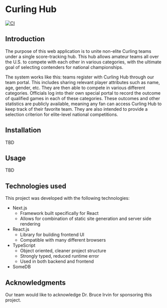 # Curling Hub

[![CI](https://github.com/curling-hub/curling-hub/actions/workflows/test-cypress.yaml/badge.svg)](https://github.com/curling-hub/curling-hub/actions/workflows/test-cypress.yaml)

## Introduction
The purpose of this web application is to unite non-elite Curling teams under a single score-tracking hub. This hub allows amateur teams all over the U.S. to compete with each other in various categories, with the ultimate goal of selecting contenders for national championships. 

The system works like this: teams register with Curling Hub through our team portal. This includes sharing relevant player attributes such as name, age, gender, etc. They are then able to compete in various different categories. Officials log into their own special portal to record the outcome of qualified games in each of these categories. These outcomes and other statistics are publicly available, meaning any fan can access Curling Hub to keep track of their favorite team. They are also intended to provide a selection criterion for elite-level national competitions. 

## Installation
TBD

## Usage
TBD

## Technologies used
This project was developed with the following technologies:

- Next.js
    - Framework built specifically for React
    - Allows for combination of static site generation and server side rendering
- React.js
    - Library for building frontend UI
    - Compatible with many different browsers
- TypeScript
    - Object oriented, cleaner project structure
    - Strongly typed, reduced runtime error
    - Used in both backend and frontend
- SomeDB

## Acknowledgments
Our team would like to acknowledge Dr. Bruce Irvin for sponsoring this project. 
